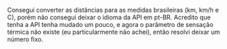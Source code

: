 Consegui converter as distâncias para as medidas brasileiras (km, km/h e C), porém não consegui deixar o idioma da API em pt-BR.
Acredito que tenha a API tenha mudado um pouco, e agora o parâmetro de sensação térmica não existe (eu particularmente não achei), então resolvi deixar um número fixo.